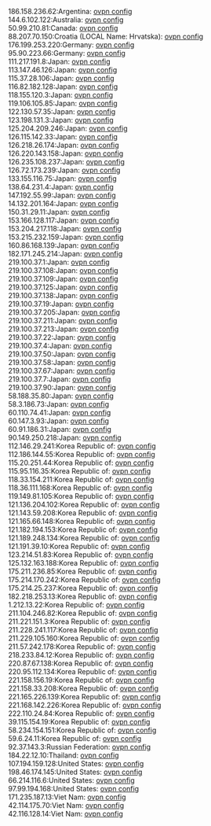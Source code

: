 186.158.236.62:Argentina: [ovpn config](vpn/186_158_236_62.ovpn)  
144.6.102.122:Australia: [ovpn config](vpn/144_6_102_122.ovpn)  
50.99.210.81:Canada: [ovpn config](vpn/50_99_210_81.ovpn)  
88.207.70.150:Croatia (LOCAL Name: Hrvatska): [ovpn config](vpn/88_207_70_150.ovpn)  
176.199.253.220:Germany: [ovpn config](vpn/176_199_253_220.ovpn)  
95.90.223.66:Germany: [ovpn config](vpn/95_90_223_66.ovpn)  
111.217.191.8:Japan: [ovpn config](vpn/111_217_191_8.ovpn)  
113.147.46.126:Japan: [ovpn config](vpn/113_147_46_126.ovpn)  
115.37.28.106:Japan: [ovpn config](vpn/115_37_28_106.ovpn)  
116.82.182.128:Japan: [ovpn config](vpn/116_82_182_128.ovpn)  
118.155.120.3:Japan: [ovpn config](vpn/118_155_120_3.ovpn)  
119.106.105.85:Japan: [ovpn config](vpn/119_106_105_85.ovpn)  
122.130.57.35:Japan: [ovpn config](vpn/122_130_57_35.ovpn)  
123.198.131.3:Japan: [ovpn config](vpn/123_198_131_3.ovpn)  
125.204.209.246:Japan: [ovpn config](vpn/125_204_209_246.ovpn)  
126.115.142.33:Japan: [ovpn config](vpn/126_115_142_33.ovpn)  
126.218.26.174:Japan: [ovpn config](vpn/126_218_26_174.ovpn)  
126.220.143.158:Japan: [ovpn config](vpn/126_220_143_158.ovpn)  
126.235.108.237:Japan: [ovpn config](vpn/126_235_108_237.ovpn)  
126.72.173.239:Japan: [ovpn config](vpn/126_72_173_239.ovpn)  
133.155.116.75:Japan: [ovpn config](vpn/133_155_116_75.ovpn)  
138.64.231.4:Japan: [ovpn config](vpn/138_64_231_4.ovpn)  
147.192.55.99:Japan: [ovpn config](vpn/147_192_55_99.ovpn)  
14.132.201.164:Japan: [ovpn config](vpn/14_132_201_164.ovpn)  
150.31.29.11:Japan: [ovpn config](vpn/150_31_29_11.ovpn)  
153.166.128.117:Japan: [ovpn config](vpn/153_166_128_117.ovpn)  
153.204.217.118:Japan: [ovpn config](vpn/153_204_217_118.ovpn)  
153.215.232.159:Japan: [ovpn config](vpn/153_215_232_159.ovpn)  
160.86.168.139:Japan: [ovpn config](vpn/160_86_168_139.ovpn)  
182.171.245.214:Japan: [ovpn config](vpn/182_171_245_214.ovpn)  
219.100.37.1:Japan: [ovpn config](vpn/219_100_37_1.ovpn)  
219.100.37.108:Japan: [ovpn config](vpn/219_100_37_108.ovpn)  
219.100.37.109:Japan: [ovpn config](vpn/219_100_37_109.ovpn)  
219.100.37.125:Japan: [ovpn config](vpn/219_100_37_125.ovpn)  
219.100.37.138:Japan: [ovpn config](vpn/219_100_37_138.ovpn)  
219.100.37.19:Japan: [ovpn config](vpn/219_100_37_19.ovpn)  
219.100.37.205:Japan: [ovpn config](vpn/219_100_37_205.ovpn)  
219.100.37.211:Japan: [ovpn config](vpn/219_100_37_211.ovpn)  
219.100.37.213:Japan: [ovpn config](vpn/219_100_37_213.ovpn)  
219.100.37.22:Japan: [ovpn config](vpn/219_100_37_22.ovpn)  
219.100.37.4:Japan: [ovpn config](vpn/219_100_37_4.ovpn)  
219.100.37.50:Japan: [ovpn config](vpn/219_100_37_50.ovpn)  
219.100.37.58:Japan: [ovpn config](vpn/219_100_37_58.ovpn)  
219.100.37.67:Japan: [ovpn config](vpn/219_100_37_67.ovpn)  
219.100.37.7:Japan: [ovpn config](vpn/219_100_37_7.ovpn)  
219.100.37.90:Japan: [ovpn config](vpn/219_100_37_90.ovpn)  
58.188.35.80:Japan: [ovpn config](vpn/58_188_35_80.ovpn)  
58.3.186.73:Japan: [ovpn config](vpn/58_3_186_73.ovpn)  
60.110.74.41:Japan: [ovpn config](vpn/60_110_74_41.ovpn)  
60.147.3.93:Japan: [ovpn config](vpn/60_147_3_93.ovpn)  
60.91.186.31:Japan: [ovpn config](vpn/60_91_186_31.ovpn)  
90.149.250.218:Japan: [ovpn config](vpn/90_149_250_218.ovpn)  
112.146.29.241:Korea Republic of: [ovpn config](vpn/112_146_29_241.ovpn)  
112.186.144.55:Korea Republic of: [ovpn config](vpn/112_186_144_55.ovpn)  
115.20.251.44:Korea Republic of: [ovpn config](vpn/115_20_251_44.ovpn)  
115.95.116.35:Korea Republic of: [ovpn config](vpn/115_95_116_35.ovpn)  
118.33.154.211:Korea Republic of: [ovpn config](vpn/118_33_154_211.ovpn)  
118.36.111.168:Korea Republic of: [ovpn config](vpn/118_36_111_168.ovpn)  
119.149.81.105:Korea Republic of: [ovpn config](vpn/119_149_81_105.ovpn)  
121.136.204.102:Korea Republic of: [ovpn config](vpn/121_136_204_102.ovpn)  
121.143.59.208:Korea Republic of: [ovpn config](vpn/121_143_59_208.ovpn)  
121.165.66.148:Korea Republic of: [ovpn config](vpn/121_165_66_148.ovpn)  
121.182.194.153:Korea Republic of: [ovpn config](vpn/121_182_194_153.ovpn)  
121.189.248.134:Korea Republic of: [ovpn config](vpn/121_189_248_134.ovpn)  
121.191.39.10:Korea Republic of: [ovpn config](vpn/121_191_39_10.ovpn)  
123.214.51.83:Korea Republic of: [ovpn config](vpn/123_214_51_83.ovpn)  
125.132.163.188:Korea Republic of: [ovpn config](vpn/125_132_163_188.ovpn)  
175.211.236.85:Korea Republic of: [ovpn config](vpn/175_211_236_85.ovpn)  
175.214.170.242:Korea Republic of: [ovpn config](vpn/175_214_170_242.ovpn)  
175.214.25.237:Korea Republic of: [ovpn config](vpn/175_214_25_237.ovpn)  
182.218.253.13:Korea Republic of: [ovpn config](vpn/182_218_253_13.ovpn)  
1.212.13.22:Korea Republic of: [ovpn config](vpn/1_212_13_22.ovpn)  
211.104.246.82:Korea Republic of: [ovpn config](vpn/211_104_246_82.ovpn)  
211.221.151.3:Korea Republic of: [ovpn config](vpn/211_221_151_3.ovpn)  
211.228.241.117:Korea Republic of: [ovpn config](vpn/211_228_241_117.ovpn)  
211.229.105.160:Korea Republic of: [ovpn config](vpn/211_229_105_160.ovpn)  
211.57.242.178:Korea Republic of: [ovpn config](vpn/211_57_242_178.ovpn)  
218.233.84.12:Korea Republic of: [ovpn config](vpn/218_233_84_12.ovpn)  
220.87.67.138:Korea Republic of: [ovpn config](vpn/220_87_67_138.ovpn)  
220.95.112.134:Korea Republic of: [ovpn config](vpn/220_95_112_134.ovpn)  
221.158.156.19:Korea Republic of: [ovpn config](vpn/221_158_156_19.ovpn)  
221.158.33.208:Korea Republic of: [ovpn config](vpn/221_158_33_208.ovpn)  
221.165.226.139:Korea Republic of: [ovpn config](vpn/221_165_226_139.ovpn)  
221.168.142.226:Korea Republic of: [ovpn config](vpn/221_168_142_226.ovpn)  
222.110.24.84:Korea Republic of: [ovpn config](vpn/222_110_24_84.ovpn)  
39.115.154.19:Korea Republic of: [ovpn config](vpn/39_115_154_19.ovpn)  
58.234.154.151:Korea Republic of: [ovpn config](vpn/58_234_154_151.ovpn)  
59.6.24.11:Korea Republic of: [ovpn config](vpn/59_6_24_11.ovpn)  
92.37.143.3:Russian Federation: [ovpn config](vpn/92_37_143_3.ovpn)  
184.22.12.10:Thailand: [ovpn config](vpn/184_22_12_10.ovpn)  
107.194.159.128:United States: [ovpn config](vpn/107_194_159_128.ovpn)  
198.46.174.145:United States: [ovpn config](vpn/198_46_174_145.ovpn)  
66.214.116.6:United States: [ovpn config](vpn/66_214_116_6.ovpn)  
97.99.194.168:United States: [ovpn config](vpn/97_99_194_168.ovpn)  
171.235.187.13:Viet Nam: [ovpn config](vpn/171_235_187_13.ovpn)  
42.114.175.70:Viet Nam: [ovpn config](vpn/42_114_175_70.ovpn)  
42.116.128.14:Viet Nam: [ovpn config](vpn/42_116_128_14.ovpn)  
